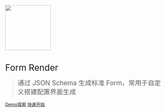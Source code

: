 <img src="https://img.alicdn.com/tfs/TB17UtINiLaK1RjSZFxXXamPFXa-606-643.png" width="146px">

# <span style="font-weight:400;">Form Render</span>

> <span style="line-height:1.8rem;font-weight:400;font-size:1.3rem">通过 JSON Schema 生成标准 Form，常用于自定义搭建配置界面生成<span>

[Demo探索](https://alibaba.github.io/form-render/docs/demo/index.html)
[快速开始](README)
